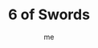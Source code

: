 ---
# basics
title     		 : "6 of Swords"
token					 : 'swords-06'
card_type			 : '' # major, minor, court
layout				 : "tarot-card"
author    		 : 'me'
one_liner 		 : "Adaptation, adjustments, science, travel"
alt_names			 : ['Science', 'Passage']
images				 : ['assets/images/tarot/rws/rw-swords-06.jpg']
keywords			 : ['adaptation', 'adjustments', 'science', 'travel']
url						 : 'tarot/cards/swords-06'
aliases				 : []

# password: 'foolish journey'
dropbox				 : 'https://www.dropbox.com/sh/jytwpixnsng2e8v/AAC1tgrOsUF8Atq3xfdZj1OFa?dl=0'

meaning_light  : "Making the best of a bad situation. Recovering from defeat. Resetting expectations. Making allowances for unexpected circumstances. Helping others who find themselves in dire circumstances. Changing the way you see the world. Broadening your perspective through study or travel."

meaning_shadow : "Refusing to accept that things have changed. Playing the victim. Rejecting the idea that your actions have consequences. Applying scientific criteria to matters of faith, or confusing faith with science. Believing the whole world should be like your small corner of it."

# more detail
correspondence_planet 			: "Mercury"
correspondence_astrological : "Aquarius"
correspondence_affirmation  : "I keep an open mind."
correspondence_story 				: "The main character comes up with a creative solution to handle an unforeseen complication."

advice_relationships 	 : "Relationships involve give and take. Prepare for some compromises. Someone may have to adjust expectations in order to be happy. Look around; you may find better options elsewhere. How long since you sat down and discussed what works and what doesn’t?"

advice_work 					 : "Times change, and the wise businessperson changes with them. Reinvent yourself and your approach to work. Seeking inspiration, go places you don’t normally go. Find out what’s on the “cutting edge.” Now is a good time for business trips, seminars, and training sessions."

advice_spirituality 	 : "Attend a workshop or seminar and learn new spiritual techniques. Consider taking a trip exclusively for the purpose of enhancing your spiritual perspective. If a discipline isn’t helping you, abandon it, but not without defining what worked, what didn’t work, and why."

advice_personal_growth : "Reaching out to others in need will rapidly advance your growth and maturity. Don’t make the mistake of thinking everyone wants what you want; ask people what they need, and find a way to supply it without strings attached. Know why you do what you do."

advice_fortune_telling : "You’ll soon go on a long journey over water. Actions have unexpected consequences, so be prepared."

questions	: ["What are you leaving? Where are you going?", "In your situation, who needs help? To what extent are you positioned to supply that help?", "What assumptions govern my thinking?", "How willing am I to lend aid to others? To request it when I need it?", "How prepared am I to deal with change? With unexpected outcomes?"]

# referenced in the symbols.toml data file
symbols	  : ['6', 'swords', 'boatman', 'embedded-swords']

# metadata
suppress_topnav : true
related_cards 	: []

---